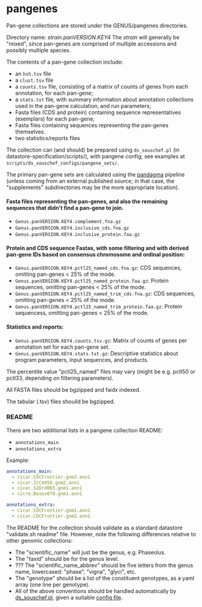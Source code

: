 # pangenes

Pan-gene collections are stored under the GENUS/pangenes directories.

Directory name: _strain.panVERSION.KEY4_
The _strain_ will generally be "mixed", since pan-genes are comprised of multiple accessions and possibly multiple species.

The contents of a pan-gene collection include: 
- an `hsh.tsv` file
- a `clust.tsv` file
- a `counts.tsv` file, consisting of a matrix of counts of genes from each annotation, for each pan-gene;
- a `stats.txt` file, with summary information about annotation collections used in the pan-gene calculation, and run parameters;
- Fasta files (CDS and protein) containing sequence representatives (exemplars) for each pan-gene;
- Fasta files containing sequences representing the pan-genes themselves.
- two statistics/reports files

The collection can (and should) be prepared using `ds_souschef.pl` (in datastore-specification/scripts/),
with pangene config; see examples at `scripts/ds_souschef_configs/pangene_sets/`.

The primary pan-gene sets are calculated using the [pandagma](https://github.com/legumeinfo/pandagma) pipeline 
(unless coming from an external published source; in that case, the "supplements" subdirectories may be the more appropriate location).

#### Fasta files representing the pan-genes, and also the remaining sequences that didn't find a pan-gene to join.
- `Genus.panVERSION.KEY4.complement.fna.gz`
- `Genus.panVERSION.KEY4.inclusive_cds.fna.gz`
- `Genus.panVERSION.KEY4.inclusive_protein.faa.gz`

#### Protein and CDS sequence Fastas, with some filtering and with derived pan-gene IDs based on consensus chromosome and ordinal position:
- `Genus.panVERSION.KEY4.pctl25_named_cds.fna.gz`: CDS sequences, omitting pan-genes < 25% of the mode.
- `Genus.panVERSION.KEY4.pctl25_named_protein.faa.gz`: Protein sequences, omitting pan-genes < 25% of the mode.
- `Genus.panVERSION.KEY4.pctl25_named_trim_cds.fna.gz`: CDS sequences, omitting pan-genes < 25% of the mode.
- `Genus.panVERSION.KEY4.pctl25_named_trim_protein.faa.gz`: Protein sequencess, omitting pan-genes < 25% of the mode.

#### Statistics and reports:
- `Genus.panVERSION.KEY4.counts.tsv.gz`: Matrix of counts of genes per annotation set for each pan-gene set.
- `Genus.panVERSION.KEY4.stats.txt.gz`: Descriptive statistics about program parameters, input sequences, and products.

The percentile value "pctl25_named" files may vary (might be e.g. pctl50 or pctl33, depending on filtering parameters).

All FASTA files should be bgzipped and faidx indexed.

The tabular (.tsv) files shouild be bgzipped.

### README

There are two additional lists in a pangene collection README:
- `annotations_main`
- `annotations_extra`

Example:
```yaml
annotations_main:
  - cicar.CDCFrontier.gnm3.ann1
  - cicar.ICC4958.gnm2.ann1
  - cicec.S2Drd065.gnm1.ann1
  - cicre.Besev079.gnm1.ann1

annotations_extra:
  - cicar.CDCFrontier.gnm1.ann1
  - cicar.CDCFrontier.gnm2.ann1
```

The README for the collection should validate as a standard datastore "validate.sh readme" file. 
However, note the following differences relative to other genomic collections:
- The "scientific_name" will just be the genus, e.g. Phaseolus.
- The "taxid" should be for the genus level.
- ??? The "scientific_name_abbrev" should be five letters from the genus name, lowercased: "phase", "vigna", "glyci", etc.
- The "genotype" should be a list of the constituent genotypes, as a yaml array (one line per genotype).
- All of the above conventions should be handled automatically by [ds_souschef.pl](https://github.com/legumeinfo/datastore-specifications/tree/main/scripts), given a suitable [config file](https://github.com/legumeinfo/datastore-specifications/tree/main/scripts/ds_souschef_configs/pangene_sets).

